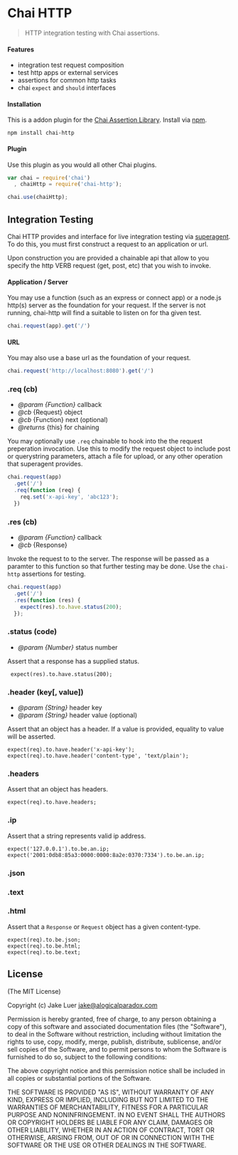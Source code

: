 # Chai HTTP

> HTTP integration testing with Chai assertions.

#### Features

- integration test request composition
- test http apps or external services
- assertions for common http tasks
- chai `expect` and `should` interfaces

#### Installation

This is a addon plugin for the [Chai Assertion Library](http://chaijs.com). Install via [npm](http://npmjs.org).

    npm install chai-http

#### Plugin

Use this plugin as you would all other Chai plugins.

```js
var chai = require('chai')
  , chaiHttp = require('chai-http');

chai.use(chaiHttp);
```


## Integration Testing

Chai HTTP provides and interface for live integration
testing via [superagent](https://github.com/visionmedia/superagent).
To do this, you must first
construct a request to an application or url.

Upon construction you are provided a chainable api that
allow to you specify the http VERB request (get, post, etc)
that you wish to invoke.

#### Application / Server

You may use a function (such as an express or connect app)
or a node.js http(s) server as the foundation for your request.
If the server is not running, chai-http will find a suitable
to listen on for tha given test.

```js
chai.request(app).get('/')
```

#### URL

You may also use a base url as the foundation of your request.

```js
chai.request('http://localhost:8080').get('/')
```

### .req (cb)

* *@param* _{Function}_ callback 
* *@cb* {Request} object
* *@cb* {Function} next (optional)
* *@returns* {this} for chaining

You may optionally use `.req` chainable to hook
into the the request preperation invocation. Use
this to modify the request object to include post
or querystring parameters, attach a file for
upload, or any other operation that superagent
provides.

```js
chai.request(app)
  .get('/')
  .req(function (req) {
    req.set('x-api-key', 'abc123');
  })
```


### .res (cb)

* *@param* _{Function}_ callback 
* *@cb* {Response}

Invoke the request to to the server. The response
will be passed as a paramter to this function so
that further testing may be done. Use the `chai-http`
assertions for testing.

```js
chai.request(app)
  .get('/')
  .res(function (res) {
    expect(res).to.have.status(200);
  });
```


### .status (code)

* *@param* _{Number}_ status number

Assert that a response has a supplied status.

     expect(res).to.have.status(200);


### .header (key[, value])

* *@param* _{String}_ header key
* *@param* _{String}_ header value (optional)

Assert that an object has a header. If a value is
provided, equality to value will be asserted.

    expect(req).to.have.header('x-api-key');
    expect(req).to.have.header('content-type', 'text/plain');


### .headers


Assert that an object has headers.

    expect(req).to.have.headers;


### .ip


Assert that a string represents valid ip address.

    expect('127.0.0.1').to.be.an.ip;
    expect('2001:0db8:85a3:0000:0000:8a2e:0370:7334').to.be.an.ip;


### .json
### .text
### .html


Assert that a `Response` or `Request` object has a given content-type.

    expect(req).to.be.json;
    expect(req).to.be.html;
    expect(req).to.be.text;


## License

(The MIT License)

Copyright (c) Jake Luer <jake@alogicalparadox.com>

Permission is hereby granted, free of charge, to any person obtaining a copy
of this software and associated documentation files (the "Software"), to deal
in the Software without restriction, including without limitation the rights
to use, copy, modify, merge, publish, distribute, sublicense, and/or sell
copies of the Software, and to permit persons to whom the Software is
furnished to do so, subject to the following conditions:

The above copyright notice and this permission notice shall be included in
all copies or substantial portions of the Software.

THE SOFTWARE IS PROVIDED "AS IS", WITHOUT WARRANTY OF ANY KIND, EXPRESS OR
IMPLIED, INCLUDING BUT NOT LIMITED TO THE WARRANTIES OF MERCHANTABILITY,
FITNESS FOR A PARTICULAR PURPOSE AND NONINFRINGEMENT. IN NO EVENT SHALL THE
AUTHORS OR COPYRIGHT HOLDERS BE LIABLE FOR ANY CLAIM, DAMAGES OR OTHER
LIABILITY, WHETHER IN AN ACTION OF CONTRACT, TORT OR OTHERWISE, ARISING FROM,
OUT OF OR IN CONNECTION WITH THE SOFTWARE OR THE USE OR OTHER DEALINGS IN
THE SOFTWARE.

